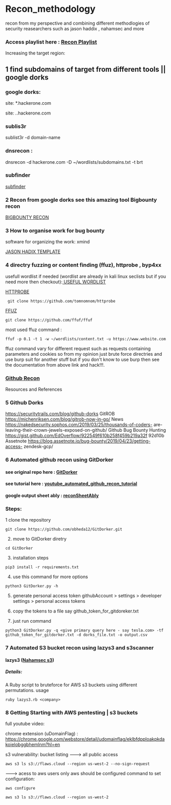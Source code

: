 # Recon_methodology 
recon from my perspective and  combining different methodlogies of security reasearchers such as jason haddix , nahamsec and more

### Access playlist here : <a href="https://www.youtube.com/watch?v=W8XT_KIzxBA&list=PLf3J-S0CLK3VSusI8Gn4f4ZKS16UIn720">Recon Playlist </a>

Increasing the target region:

##  1 find subdomains of target from different tools || google dorks  

### google dorks:

site: *.hackerone.com

site: *.*.hackerone.com

### sublis3r
sublist3r -d domain-name

### dnsrecon :

dnsrecon -d hackerone.com -D ~/wordlists/subdomains.txt -t brt

### subfinder

<a href="https://github.com/projectdiscovery/subfinder"> subfinder</a>

### 2 Recon from google dorks see this amazing tool Bigbounty recon
<a href="https://github.com/Viralmaniar/BigBountyRecon">BIGBOUNTY RECON</A>
###  3 How to organise work for bug bounty 

software for organizing the work: xmind

<a href="https://github.com/anurag708989/recon_methodology/blob/main/jasonHaddix_PentestingTemplate.xmind">JASON HADIX TEMPLATE</a>

### 4 directry fuzzing or content finding  (ffuz), httprobe , byp4xx 

usefull wordlist if needed (wordlist are already in kali linux seclists but if you need more then checkout):<a href="https://github.com/anurag708989/SecLists"> USEFUL WORDLIST </a>

<a href="https://github.com/tomnomnom/httprobe">HTTPROBE</a>

```
 git clone https://github.com/tomnomnom/httprobe
```

<a href="https://github.com/ffuf/ffuf">FFUZ</a>
```
git clone https://github.com/ffuf/ffuf
```

most used ffuz command : 
```
ffuf -p 0.1 -t 1 -w ~/wordlists/content.txt -u https://www.website.com
```
ffuz command vary for different request such as requests containing parameters and cookies so 
from my opinion just brute force directries and use burp suit for another stuff but if you don't know to use burp then see the documentation from above link and hack!!!.

### <a href="https://youtu.be/Kya7bSGnJjY">Github Recon</a>

Resources and References
### 5 Github Dorks
https://securitytrails.com/blog/github-dorks
GitROB
https://michenriksen.com/blog/gitrob-now-in-go/
News
https://nakedsecurity.sophos.com/2019/03/25/thousands-of-coders-
are-leaving-their-crown-jewels-exposed-on-github/
Github Bug Bounty
Hunting
https://gist.github.com/EdOverflow/922549f610b258f459b219a32f
92d10b
Assetnote
https://blog.assetnote.io/bug-bounty/2019/04/23/getting-access-
zendesk-gcp/



### 6 Automated github recon using GitDorker
#### see original repo here : <a href="https://github.com/obheda12/GitDorker">GitDorker</a>

#### see tutorial here : <a href="https://youtu.be/zgpDx41LsL4">youtube_automated_github_recon_tutorial</a>

#### google output sheet ably : <a href="https://docs.google.com/spreadsheets/d/12wDg1ma56622LooraVT7BV9-GFEKs5G0wIzIzTuScig/edit?usp=sharing">reconSheetAbly</a>

### Steps:
1 clone the repository 
```
git clone https://github.com/obheda12/GitDorker.git
```
2. move to GitDorker diretry 

```
cd GitDorker

```
3. installation steps
```
pip3 install -r requirements.txt
```
4. use this command for more options
```
python3 GitDorker.py -h
```
5. generate personal access token 
githubAccount > settings > developer settings > personal access tokens

6. copy the tokens to a file say  github_token_for_gitdoreker.txt

7. just run command
```
python3 GitDorker.py -q <give primary query here - say tesla.com> -tf github_token_for_gitdorker.txt -d dorks_file.txt -o output.csv
```

### 7 Automated S3 bucket recon using lazys3 and s3scanner
#### lazys3 (<a href="https://github.com/nahamsec/lazys3">Nahamsec s3</a>)
##### Details:
A Ruby script to bruteforce for AWS s3 buckets using different permutations.
usage
```
ruby lazys3.rb <company>
```


### 8 Getting Starting with AWS pentesting |  s3 buckets

full youtube video: 

chrome extension (uDomainFlag) : https://chrome.google.com/webstore/detail/udomainflag/eklbfdpploakpkdakoielobggbhemlnm?hl=en

s3 vulnerability:
bucket listing
---> all public access

``` 
aws s3 ls s3://flaws.cloud --region us-west-2 --no-sign-request
```
---> acess to aws users only
aws should be configured
command  to set configuration:
```
aws configure
```

```
aws s3 ls s3://flaws.cloud --region us-west-2 
```
